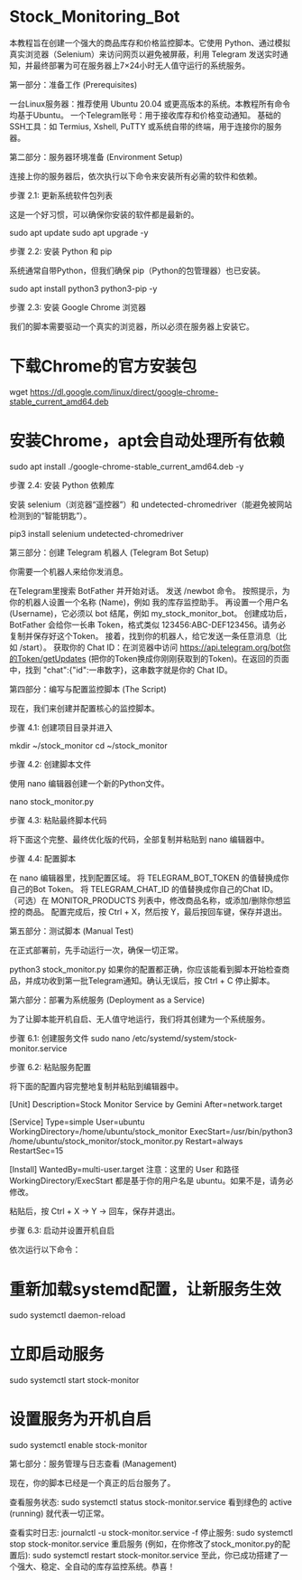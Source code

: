 # Stock_Monitoring_Bot
本教程旨在创建一个强大的商品库存和价格监控脚本。它使用 Python、通过模拟真实浏览器（Selenium）来访问网页以避免被屏蔽，利用 Telegram 发送实时通知，并最终部署为可在服务器上7×24小时无人值守运行的系统服务。

第一部分：准备工作 (Prerequisites)
 

一台Linux服务器：推荐使用 Ubuntu 20.04 或更高版本的系统。本教程所有命令均基于Ubuntu。
一个Telegram账号：用于接收库存和价格变动通知。
基础的SSH工具：如 Termius, Xshell, PuTTY 或系统自带的终端，用于连接你的服务器。
 

第二部分：服务器环境准备 (Environment Setup)
 

连接上你的服务器后，依次执行以下命令来安装所有必需的软件和依赖。

 

步骤 2.1: 更新系统软件包列表
 

这是一个好习惯，可以确保你安装的软件都是最新的。

sudo apt update
sudo apt upgrade -y
 

步骤 2.2: 安装 Python 和 pip
 

系统通常自带Python，但我们确保 pip（Python的包管理器）也已安装。

sudo apt install python3 python3-pip -y
 

步骤 2.3: 安装 Google Chrome 浏览器
 

我们的脚本需要驱动一个真实的浏览器，所以必须在服务器上安装它。

# 下载Chrome的官方安装包
wget https://dl.google.com/linux/direct/google-chrome-stable_current_amd64.deb

# 安装Chrome，apt会自动处理所有依赖
sudo apt install ./google-chrome-stable_current_amd64.deb -y
 

步骤 2.4: 安装 Python 依赖库
 

安装 selenium（浏览器“遥控器”）和 undetected-chromedriver（能避免被网站检测到的“智能钥匙”）。

pip3 install selenium undetected-chromedriver
 

第三部分：创建 Telegram 机器人 (Telegram Bot Setup)
 

你需要一个机器人来给你发消息。

在Telegram里搜索 BotFather 并开始对话。
发送 /newbot 命令。
按照提示，为你的机器人设置一个名称 (Name)，例如 我的库存监控助手。
再设置一个用户名 (Username)，它必须以 bot 结尾，例如 my_stock_monitor_bot。
创建成功后，BotFather 会给你一长串 Token，格式类似 123456:ABC-DEF123456。请务必复制并保存好这个Token。
接着，找到你的机器人，给它发送一条任意消息（比如 /start）。
获取你的 Chat ID：在浏览器中访问 https://api.telegram.org/bot你的Token/getUpdates (把你的Token换成你刚刚获取到的Token)。在返回的页面中，找到 "chat":{"id":一串数字}，这串数字就是你的 Chat ID。
 

第四部分：编写与配置监控脚本 (The Script)
 

现在，我们来创建并配置核心的监控脚本。

 

步骤 4.1: 创建项目目录并进入
 

mkdir ~/stock_monitor
cd ~/stock_monitor
 

步骤 4.2: 创建脚本文件
 

使用 nano 编辑器创建一个新的Python文件。

nano stock_monitor.py
 

步骤 4.3: 粘贴最终脚本代码
 

将下面这个完整、最终优化版的代码，全部复制并粘贴到 nano 编辑器中。


 

步骤 4.4: 配置脚本
 

在 nano 编辑器里，找到配置区域。
将 TELEGRAM_BOT_TOKEN 的值替换成你自己的Bot Token。
将 TELEGRAM_CHAT_ID 的值替换成你自己的Chat ID。
（可选）在 MONITOR_PRODUCTS 列表中，修改商品名称，或添加/删除你想监控的商品。
配置完成后，按 Ctrl + X，然后按 Y，最后按回车键，保存并退出。
 

第五部分：测试脚本 (Manual Test)
 

在正式部署前，先手动运行一次，确保一切正常。

python3 stock_monitor.py
如果你的配置都正确，你应该能看到脚本开始检查商品，并成功收到第一批Telegram通知。确认无误后，按 Ctrl + C 停止脚本。

 

第六部分：部署为系统服务 (Deployment as a Service)
 

为了让脚本能开机自启、无人值守地运行，我们将其创建为一个系统服务。

 

步骤 6.1: 创建服务文件
sudo nano /etc/systemd/system/stock-monitor.service
 

步骤 6.2: 粘贴服务配置
 

将下面的配置内容完整地复制并粘贴到编辑器中。

[Unit]
Description=Stock Monitor Service by Gemini
After=network.target

[Service]
Type=simple
User=ubuntu
WorkingDirectory=/home/ubuntu/stock_monitor
ExecStart=/usr/bin/python3 /home/ubuntu/stock_monitor/stock_monitor.py
Restart=always
RestartSec=15

[Install]
WantedBy=multi-user.target
注意：这里的 User 和路径 WorkingDirectory/ExecStart 都是基于你的用户名是 ubuntu。如果不是，请务必修改。

粘贴后，按 Ctrl + X -> Y -> 回车，保存并退出。

 

步骤 6.3: 启动并设置开机自启
 

依次运行以下命令：

# 重新加载systemd配置，让新服务生效
sudo systemctl daemon-reload

# 立即启动服务
sudo systemctl start stock-monitor

# 设置服务为开机自启
sudo systemctl enable stock-monitor
 

第七部分：服务管理与日志查看 (Management)
 

现在，你的脚本已经是一个真正的后台服务了。

查看服务状态:
sudo systemctl status stock-monitor.service
看到绿色的 active (running) 就代表一切正常。

查看实时日志:
journalctl -u stock-monitor.service -f
停止服务:
sudo systemctl stop stock-monitor.service
重启服务 (例如，在你修改了stock_monitor.py的配置后):
sudo systemctl restart stock-monitor.service
至此，你已成功搭建了一个强大、稳定、全自动的库存监控系统。恭喜！
